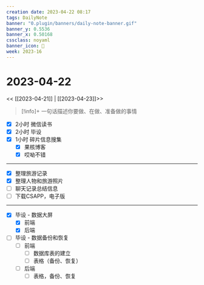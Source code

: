 ```yaml
---
creation date: 2023-04-22 08:17
tags: DailyNote
banner: "0.plugin/banners/daily-note-banner.gif"
banner_y: 0.5536
banner_x: 0.50168
cssclass: noyaml
banner_icon: 💌
week: 2023-16
---
```


# 2023-04-22

<< [[2023-04-21]] | [[2023-04-23]]>>


> [!info]+ 一句话描述你要做、在做、准备做的事情
> 

- [x] 2小时 微信读书
- [x] 2小时 毕设
- [x] 1小时 碎片信息搜集
	- [x] 果核博客
	- [x] 哎呦不错

---

- [x] 整理旅游记录
- [x] 整理人物和旅游照片
- [ ] 聊天记录总结信息
- [ ] 下载CSAPP，电子版

---

- [x] 毕设 - 数据大屏
	- [x] 前端
	- [x] 后端
- [ ] 毕设 - 数据备份和恢复
	- [ ] 前端
		- [ ] 数据库表的建立
		- [ ] 表格（备份、恢复） 
	- [ ] 后端
		- [ ] 表格，备份、恢复
